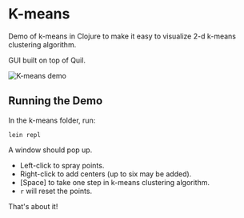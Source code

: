 # K-means

Demo of k-means in Clojure to make it easy to visualize 2-d k-means clustering
algorithm.

GUI built on top of Quil.

![K-means demo](https://raw.github.com/eshira/clojure-play/master/k-means-demo.gif "K-means Demo")

## Running the Demo

In the k-means folder, run:

    lein repl

A window should pop up.

- Left-click to spray points.
- Right-click to add centers (up to six may be added).
- [Space] to take one step in k-means clustering algorithm.
- `r` will reset the points.

That's about it!
